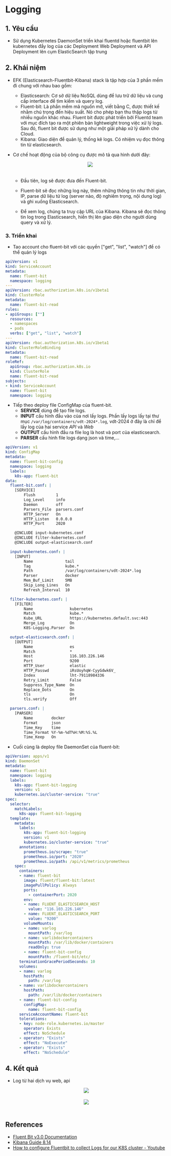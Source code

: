 # Logging
## 1. Yêu cầu
-   Sử dụng Kubernetes DaemonSet triển khai fluentd hoặc fluentbit lên kubernetes đẩy log của các Deployment Web Deployment và API Deployment lên cụm ElasticSearch tập trung

## 2. Khái niệm
-   EFK (Elasticsearch-Fluentbit-Kibana) stack là tập hợp của 3 phần mềm đi chung với nhau bao gồm:
    +   Elasticsearch: Cơ sở dữ liệu NoSQL dùng để lưu trữ dữ liệu và cung cấp interface để tìm kiếm và query log.
    +   Fluent-bit: Là phần mềm mã nguồn mở, viết bằng C, được thiết kế nhằm chú trọng đến hiệu suất. Nó cho phép bạn thu thập logs từ nhiều nguồn khác nhau. Fluent bit được phát triển bởi Fluentd team với mục đích tạo ra một phiên bản lightweight trong việc xử lý logs. Sau đó, fluent bit được sử dụng như một giải pháp xử lý dành cho Cloud.
    +   Kibana: Giao diện để quản lý, thống kê logs. Có nhiệm vụ đọc thông tin từ elasticsearch.
-   Cơ chế hoạt động của bộ công cụ được mô tả qua hình dưới đây:

    <div align="center">
        <img src="../images/EFK.png"  style="margin-bottom: 20">
    </div>  

    +   Đầu tiên, log sẽ được đưa đến Fluent-bit.  
    +   Fluent-bit sẽ đọc những log này, thêm những thông tin như thời gian, IP, parse dữ liệu từ log (server nào, độ nghiêm trọng, nội dung log) và ghi xuống Elasticsearch.  

    +   Để xem log, chúng ta truy cập URL của Kibana. Kibana sẽ đọc thông tin log trong Elasticsearch, hiển thị lên giao diện cho người dùng query và xử lý.  

### 3. Triển khai
-   Tao account cho fluent-bit với các quyền ["get", "list", "watch"] để có thể quản lý logs 
```yaml
apiVersion: v1
kind: ServiceAccount
metadata:
  name: fluent-bit
  namespace: logging
---
apiVersion: rbac.authorization.k8s.io/v1beta1
kind: ClusterRole
metadata:
  name: fluent-bit-read
rules:
- apiGroups: [""]
  resources:
  - namespaces
  - pods
  verbs: ["get", "list", "watch"]
---
apiVersion: rbac.authorization.k8s.io/v1beta1
kind: ClusterRoleBinding
metadata:
  name: fluent-bit-read
roleRef:
  apiGroup: rbac.authorization.k8s.io
  kind: ClusterRole
  name: fluent-bit-read
subjects:
- kind: ServiceAccount
  name: fluent-bit
  namespace: logging 

```
-   Tiếp theo deploy file ConfigMap của fluent-bit.
    +   **SERVICE** dùng để tạo file logs.
    +   **INPUT** cấu hình đầu vào của nơi lấy logs. Phần lấy logs  lấy tại thư mục `/var/log/containers/vdt-2024*.log`, vdt-2024 ở đây là chỉ để lấy log của hai service *API* và *Web*
    +   **OUTPUT** cấu hình đầu ra file log là host và port của elasticsearch.
    +   **PARSER** cấu hình file logs dạng json và time,...

```yaml
apiVersion: v1
kind: ConfigMap
metadata:
  name: fluent-bit-config
  namespace: logging
  labels:
    k8s-app: fluent-bit
data:
  fluent-bit.conf: |
    [SERVICE]
        Flush         1
        Log_Level     info
        Daemon        off
        Parsers_File  parsers.conf
        HTTP_Server   On
        HTTP_Listen   0.0.0.0
        HTTP_Port     2020

    @INCLUDE input-kubernetes.conf
    @INCLUDE filter-kubernetes.conf
    @INCLUDE output-elasticsearch.conf

  input-kubernetes.conf: |
    [INPUT]
        Name              tail
        Tag               kube.*
        Path              /var/log/containers/vdt-2024*.log
        Parser            docker
        Mem_Buf_Limit     5MB
        Skip_Long_Lines   On
        Refresh_Interval  10

  filter-kubernetes.conf: |
    [FILTER]
        Name                kubernetes
        Match               kube.*
        Kube_URL            https://kubernetes.default.svc:443
        Merge_Log           On
        K8S-Logging.Parser  On

  output-elasticsearch.conf: |
    [OUTPUT]
        Name                es
        Match               *
        Host                116.103.226.146
        Port                9200
        HTTP_User           elastic
        HTTP_Passwd         iRsUoyhqW-CyyGdwk6V_
        Index               lht-79118984336
        Retry_Limit         False
        Suppress_Type_Name  On
        Replace_Dots        On
        tls                 On
        tls.verify          Off

  parsers.conf: |
    [PARSER]
        Name        docker
        Format      json
        Time_Key    time
        Time_Format %Y-%m-%dT%H:%M:%S.%L
        Time_Keep   On

```

-    Cuối cùng là deploy file DaemonSet của fluent-bit:
```yaml
apiVersion: apps/v1
kind: DaemonSet
metadata:
  name: fluent-bit
  namespace: logging
  labels:
    k8s-app: fluent-bit-logging
    version: v1
    kubernetes.io/cluster-service: "true"
spec:
  selector:
    matchLabels:
      k8s-app: fluent-bit-logging
  template:
    metadata:
      labels:
        k8s-app: fluent-bit-logging
        version: v1
        kubernetes.io/cluster-service: "true"
      annotations:
        prometheus.io/scrape: "true"
        prometheus.io/port: "2020"
        prometheus.io/path: /api/v1/metrics/prometheus
    spec:
      containers:
      - name: fluent-bit
        image: fluent/fluent-bit:latest
        imagePullPolicy: Always
        ports:
          - containerPort: 2020
        env:
        - name: FLUENT_ELASTICSEARCH_HOST
          value: "116.103.226.146"
        - name: FLUENT_ELASTICSEARCH_PORT
          value: "9200"
        volumeMounts:
        - name: varlog
          mountPath: /var/log
        - name: varlibdockercontainers
          mountPath: /var/lib/docker/containers
          readOnly: true
        - name: fluent-bit-config
          mountPath: /fluent-bit/etc/
      terminationGracePeriodSeconds: 10
      volumes:
      - name: varlog
        hostPath:
          path: /var/log
      - name: varlibdockercontainers
        hostPath:
          path: /var/lib/docker/containers
      - name: fluent-bit-config
        configMap:
          name: fluent-bit-config
      serviceAccountName: fluent-bit
      tolerations:
      - key: node-role.kubernetes.io/master
        operator: Exists
        effect: NoSchedule
      - operator: "Exists"
        effect: "NoExecute"
      - operator: "Exists"
        effect: "NoSchedule"
```

## 4. Kết quả
- Log từ hai dịch vụ web, api
<div align="center">
    <img src="../images/web-log.png"  style="margin-bottom: 20">
</div>  
<div align="center">
    <img src="../images/api-log.png"  style="margin-bottom: 20">
</div>  


## References
- [Fluent Bit v3.0 Documentation](https://docs.fluentbit.io/manual)
- [Kibana Guide 8.14](https://www.elastic.co/guide/en/kibana/current/get-started.html)
- [How to configure Fluentbit to collect Logs for our K8S cluster - Youtube](https://www.youtube.com/watch?v=KJlWV5-o8v0)